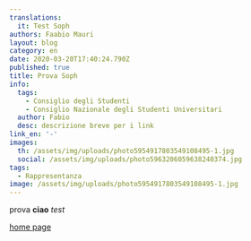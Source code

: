 ```yaml
---
translations:
  it: Test Soph
authors: Faabio Mauri
layout: blog
category: en
date: 2020-03-20T17:40:24.790Z
published: true
title: Prova Soph
info:
  tags:
    - Consiglio degli Studenti
    - Consiglio Nazionale degli Studenti Universitari
  author: Fabio
  desc: descrizione breve per i link
link_en: '-'
images:
  th: /assets/img/uploads/photo5954917803549108495-1.jpg
  social: /assets/img/uploads/photo5963206059638240374.jpg
tags:
  - Rappresentanza
image: /assets/img/uploads/photo5954917803549108495-1.jpg
---
```

prova **ciao** *test*

[home page](https://www.svoltastudenti.it)